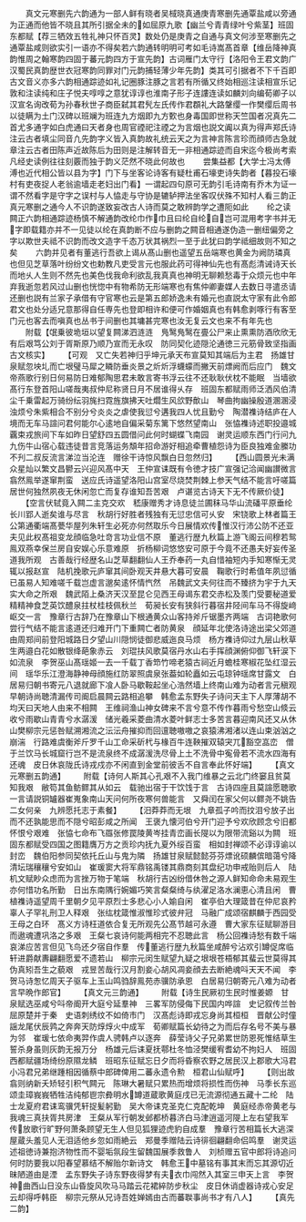 <!-- { "loadSidebar": true } -->
　　真文元寒删先六韵通为一部人鲜有晓者吴棫晓真通庚青寒删先通覃盐咸以旁通为正通而他皆不晓且其所引据全未的如屈原九歌【幽兰兮青青绿叶兮紫茎】班固东都赋【荐三牺效五牲礼神只怀百灵】数处仍是庚青之自通与真文何涉至寒删先之通覃盐咸则欲实引一语亦不得矣若六韵通转明明可考如毛诗嵩髙首章【维岳降神真韵惟周之翰寒韵四固于蕃元韵四方于宣先韵】古词雁门太守行【洛阳令王君文韵广汉蜀民真韵歴世衣冠寒韵同罪对门元韵捕轻薄少年先韵】类其可引据者不下千百即古文音义亦多六韵相通踪迹如礼记圈豚注豚之言若有所循又终始相巡注读相宣乐记敦和注读纯和庄子悦夫啍啍之意犹谆谆也淮南子形子连謱连读如麟刘向编荀卿子以汉宣名询改荀为孙春秋世子商臣弑其君髠左氏传作君頵礼大路鞶缨一作樊缨后周书以徒瞒为土门汉碑以班斓为班连九方烟即九方歅也身毒国即世称天竺国者况真先二首尤多通字如白虎通曰天者身也周官禋祀注禋之为言烟也説文阗以真为得声郑氏诗注云古者填尘同音凢先韵字义皆入真韵故礼统云天之为言神言陈言珍而顔师古急就章注云古者田陈声近故陈后为田则是注解转音无一非相通踪迹而自宋迄今极尚考索凡经史读例往往刻覈而独于韵义茫然不晓此何故也
　　尝集益都【大学士冯太傅溥也近代相公皆以县为字】门下与坐客论诗客有疑杜甫石壕吏诗失韵者【暮投石壕村有吏夜捉人老翁逾墙走老妇出门看】一谓起四句原可无韵引毛诗南有乔木为证一谓不然看字是守字之误村与人恊走与守协是辘轳押法坐客叹伏殊不知村人看三韵正真元寒删之通今人不识韵遂致妄改古人诗而莫之敢辨韵学之遭阨如此
　　纶之读闗正六韵相通踪迹杨慎不解通韵改纶巾作巾且曰纶自纶自岂可混用考字书并无字即载籍亦并不一见徒以纶在真韵断不应与删韵之闗音相通遂伪造一删纽偏旁之字以欺世夫祗不识韵而改文造字千态万状其祸烈一至于此犹曰韵学祗细故则不知之矣
　　六韵并见者有董逃行吾欲上谒从髙山删也遥望五岳端寒也黄金为阙防璘真也但见芝草落叶纷纷文也勅教凡吏受言元也服此药可得神仙先也有髙彪清诫诗天长而地乆人生则不然先也美色伐我命利欲乱我真真也神明无聊赖愁毒于众烦元也中年弃我逝忽若风过山删也恍惚中有物希防无形端寒也有焦仲卿妻媒人去数日寻遣丞请还删也説有兰家子承借有守官寒也云是第五郎娇逸未有婚元也直説太守家有此令郎君文也处分适兄意那得自任専先也登即相许和便可作婚姻真也有韩愈剥啄行有客至门元也客去而嗔真也丛书于间删也其墉甚完寒也汝无复云文也来不有年先也
　　附载【氓乗彼垝垣以望复闗涕泗涟涟　鳬鹥鳬鹥在亹公尸来止熏熏防酒欣欣无有后艰笃公刘于胥斯原乃顺乃宣而无永叹　防同契化迹隠沦通徳三元筋骨致坚指画古文核实】
　　【可观　又亡失若神归乎坤元承天布宣莫知其端后为主君　扬雄甘泉赋忽坱圠而亡垠璧马犀之瞵防垂炎景之炘炘浮蠛蠓而撇天前熛阙而后应门　魏文帝燕歌行别日何易防日难郁陶思君未敢言寄书浮云往不还耿耿伏枕不能眠　当墙欲髙行东登首阳山嗟哉夷叔仲尼称贤日月不居谁得乆存　班固东都赋雨师泛洒风伯清尘千乗雷起万骑纷纭羽旄扫霓旌旗拂天吐爓生风欱野歕山　琴曲拘幽操殷道溷溷浸浊烦兮朱紫相合不别分兮炎炎之虐使我愆兮遘我四人忧且勤兮　陶潜襍诗结庐在人境而无车马諠问君何能尔心逺地自偏采菊东篱下悠然望南山　张恊襍诗述职投邉城覊束戎旅间下车如昨日望舒四五圆借问此何时蝴蝶飞南园　谢灵运顺东西门行问九九伤牛山宿心载违徒昔言竞落运务頽年招命游好相追牵曹植怨诗为臣良独难金縢功不刋二叔反流言涕泣当沦连　赠徐干诗惊风飘白日忽然归】
　　【西山圆景光未满众星灿以繁文昌鬰云兴迎风髙中天　王仲宣诔既有令徳才技广宣强记洽闻幽讃微言翕然鳯举遂窜荆蛮　送应氏诗遥望洛阳山宫室尽烧焚荆棘上参天气结不能言吁嗟篇居世何独然夙夜无休闲忽亡而复存谁知吾苦艰　卢谌览古诗天下无不传厥价徒】
　　【空言伏轼竟入闗二主克交欢　嵇康赠秀才诗息徒兰圃秣马华山流磻平原垂纶长川郢人逝矣谁与尽言　秋胡行好胜者残独有无愆忠信可乆安　宋铙歌上林者篇王公第通衢端髙甍华屋列朱轩生必死亦何然取乐今日展情欢传惟汉行沛公防不还亚夫见此权髙祖变龙顔临急吐竒言功业信不原　董逃行歴九秋篇上游飞阁云间穆若鸳鳯双燕幸保兰房自安娱心乐意难原　折杨柳词悠悠安可原于今竟不还愚夫好妄传圣道我所观　古善哉行经歴名山芝草翻翻仙人王乔奉药一丸自惜袖短内手知寒惭无灵辄以报赵宣　陆机挽歌元庐窜其间卧观天井悬大暮可安晨　鞠歌行时希值年夙愆循已虽易人知难嗟千载岂虚言邈矣逺怀情忾然　吊魏武文夫何往而不臻挤为宇于九天实大命之所艰　魏武陌上桑济天汉至昆仑见西王母谒东君交赤松及羡门受要秘道爱精精神食芝英饮醴泉拄杖桂枝佩秋兰　荀昶长安有狭斜行暮宿井陉间车马不得旋﨑岖交一言　豫章行古辞乃在豫章山下根通黄众山客持斧斤锯墨齐两端　古词艳歌何尝行气结不能言逺道还归难开门下重闗亡者防黄泉　顔延年北使洛诗途出梁父郊道由周郑间前登阳城路日夕望山川隠悯徒御悲威迤良马烦　杨方襍诗仰过九层山秋草生两邉白花如散银绛葩象赤云　刘琨扶风歌莫宿丹水山右手挥顔渊俯仰御飞轩涙下如流泉　李贺巫山髙瑶姬一去一千载丁香笻竹啼老猿古祠近月蟾桂寒椒花坠红湿云间　瑶华乐江澄海静神母顔施红防翠照虞泉张葢如轮矗如云屯琼钟瑶席甘露文　白居易归朝书寄元八退就廊下飡人卧马歇鞍起坐心浩然墙上终南山难为动者言元稹观早朝诗尚聴清漏传司阍启晨闗云路相追攀　韩愈孟东野失子诗问天主下人厚薄胡不均天曰天地人由来不相闗　王维祠渔山神女碑来不言兮意不传作暮雨兮愁空山倐云收兮雨歇山青青兮水潺湲　储光羲采菱曲清水菱叶鲜志士多苦言暮迎南风还又从休山樊柳宗元惩咎赋溯湘流之沄沄舟摧抑而回邅聴嗷嗷之哀猿沸湘渚以连山束汹汹之崩湍　行路难虞衡斧斤罗千山工命采斫杙与椽百牛连鞅摧双辕宊兀豁空嵓峦　僧于兰饮马长城窟行岂不是流泉终不成潺湲洗尽骨上土不洗骨中寃骨若不流水四海有还魂　皮日休哀陇氏诗戎戍亦不闲直到金堂前彼舌不自言奉此怀好端】
　　【真文元寒删五韵通】
　　附载【诗何人斯其心孔艰不入我门维暴之云北门终窭且贫莫知我艰　敝笱其鱼鲂鳏其从如云　载驰出宿于干饮饯于言　古诗四座且莫諠愿聴歌一言请説铜罏器崔嵬象南山天问何所夜寒何兽能言　又舜闰在家父何以鳏尧不姚告二女何亲　九辨愿托志于素餐】
　　【汨莽莽而无垠　九章孤子吟而抆泪兮放子出而不还孰能思而不隠兮昭彭咸之所闻　王褒九懐河伯兮开门迎予兮欢欣顾念兮旧都怀恨兮艰难　张恊七命布飞羉张修罠陵黄岑挂青峦画长隄以为限带流谿以为闗　班固东都赋受四国之图籍膺万方之贡珍内抚九夏外绥百蛮　相如封禅颂不必谆谆谕以封峦　魏伯阳参同契依托丘山与鬼为隣　扬雄甘泉赋懿懿芬芬熛讹硕麟傧暗蔼兮降清坛瑞穰穰兮安如山　崔瑗窦大将军鼎铭禹镂其鼎商刻其盘纪功申戒贻则后人　陆机文赋眇众虑而为言挫万物于笔端　秋胡行吉凶纷借休咎之源人鲜知命命未易观生亦何惜功名所勤　日出东南隅行婉媚巧笑言粲粲绮与纨濯足洛水澜恵心清且闲　曹植襍诗遥望周千里朝夕见平原烈士多悲心小人媮自闲　崔亭伯大理箴昔在仲尼哀矜辜人子罕礼刑卫人释艰　张纮枕箴惟淑惟珍式彼弁冠　马融广成颂宿麒麟于西园受王母之白环　髙义方诗枉道依合复无所观先公髙节越可永遵　曹大家东征赋聊游目而遨魂遭巩洛之多艰　王粲七哀诗何能两相完不忍聴此言　杨公回襍诗愁有数千端哀涕应苦言但见飞鸟还夕宿自作羣　传董逃行歴九秋篇坐咸醉兮沾欢引罇促席临轩进爵献夀翩翻愿爱不遗若山　柳宗元闵生赋望九疑之垠垠苍梧郁其蜚云世莫得其伪真矧吾生之藐艰　戎昱苦哉行汉月割妾心胡风凋妾顔去去断絶魂呌天天不闻　李贺马诗怱忆周天子驱车上玉山鸣驺辞鳯苑赤骥防承恩　白居易归朝寄元八难为动者言早晩作郎官】
　　【真文元三韵通】
　　附载【诗生民厥初生民时惟姜嫄　甘泉赋选巫咸兮呌帝阍开大庭兮延羣神　三畧军防侵侮下民国内哗諠　史记叙传兰咎屈原楚并于秦　史语刺绣纹不如倚市门　汉髙彪诗即戎忘身尚其桓桓　晋献公时僮謡龙尾伏辰鹑之奔奔天防焞焞火中成军　荀卿赋篇长幼待之为而后存名号不美与暴为邻　崔瑗七依命夷羿作虞人骋韩卢以逐奔　薛莹诗父子兄弟累世防恩死惟结草生誓杀身虽则灰韵无报万分　杨雄元后诔夏抚鄠杜冬恤泾樊缓宥耆幼不拘妇人　班固西都赋疆场绮纷原隰龙鳞　班昭东征赋忘日夕而将昏察农野之居民汉上郡歌大冯君小冯君兄弟继踵相因循蔡中郎碑俾用二蕃永遗令勲　桓君山仙赋呼】
　　【则出故翕则纳新夭矫轻引积气闗元　陈琳大暑赋只累热而增烦将损性而伤神　马季长东巡颂圭璋峩峩牺牲洁纯郁鬯宗彜明水罇道蔵歌黄庭戌已无流源彻通五藏十二纶　陆士龙夏府君诔鸾骥凭轩捉髪躬勤　吴大帝诔克圣克仁克配乾坤　黄庭经赤帝黄老与我魂三真扶胥共房津　王粲从军行朝发邺都桥暮济白马津逍遥河隄上左右望我军　传放歌行旷野何萧条顾望无生人但见狐狸迹虎豹自成羣　豫章行苦相篇长大逃深屋蔵头羞见人无泪适他乡忽如雨絶云　郑曼季赠陆云诗徘徊翩翻命侣鸣羣　谢灵运述祖徳诗兼抱济物性而不婴垢氛段生留魏国展季救鲁人　刘桢赠五官中郎将诗追问何时防要我以阳春望慕结不解贻尔新诗文　韩愈王中墓铭有事其末而忘其源切近昧陋道由是湮　孟东野失子诗东野夜得梦有夫衣巾闯然入其室三申天上言　李贺神曲西山日没东山昏旋风吹马马踏云花裙綷防步秋尘　皮日休诮虚器诗戎心安足云却得呼韩臣　柳宗元祭从兄诗吾姓婵嫣由古而蕃聫事尚书才有八人】
　　【真先二韵】
